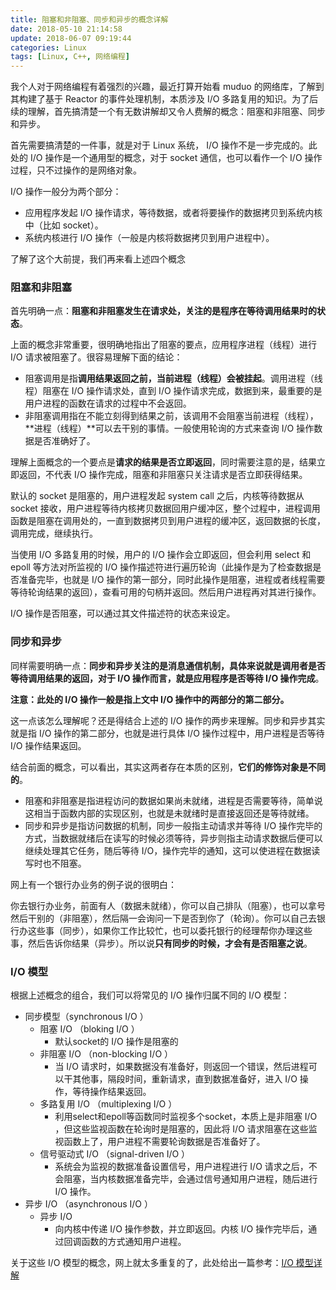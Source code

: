 ```yaml
---
title: 阻塞和非阻塞、同步和异步的概念详解
date: 2018-05-10 21:14:58
update: 2018-06-07 09:19:44
categories: Linux
tags: [Linux, C++, 网络编程]
---
```


我个人对于网络编程有着强烈的兴趣，最近打算开始看 muduo 的网络库，了解到其构建了基于 Reactor 的事件处理机制，本质涉及 I/O 多路复用的知识。为了后续的理解，首先搞清楚一个有无数讲解却又令人费解的概念：阻塞和非阻塞、同步和异步。

<!--more-->

首先需要搞清楚的一件事，就是对于 Linux 系统， I/O 操作不是一步完成的。此处的 I/O 操作是一个通用型的概念，对于 socket 通信，也可以看作一个 I/O 操作过程，只不过操作的是网络对象。

I/O 操作一般分为两个部分：

* 应用程序发起 I/O 操作请求，等待数据，或者将要操作的数据拷贝到系统内核中（比如 socket）。
* 系统内核进行 I/O 操作（一般是内核将数据拷贝到用户进程中）。

了解了这个大前提，我们再来看上述四个概念

### 阻塞和非阻塞

首先明确一点：**阻塞和非阻塞发生在请求处，关注的是程序在等待调用结果时的状态**。

上面的概念非常重要，很明确地指出了阻塞的要点，应用程序进程（线程）进行 I/O 请求被阻塞了。很容易理解下面的结论：

* 阻塞调用是指**调用结果返回之前，当前进程（线程）会被挂起**。调用进程（线程）阻塞在 I/O 操作请求处，直到 I/O 操作请求完成，数据到来，最重要的是用户进程的函数在请求的过程中不会返回。
* 非阻塞调用指在不能立刻得到结果之前，该调用不会阻塞当前进程（线程），**进程（线程）**可以去干别的事情。一般使用轮询的方式来查询 I/O 操作数据是否准确好了。

理解上面概念的一个要点是**请求的结果是否立即返回**，同时需要注意的是，结果立即返回，不代表 I/O 操作完成，阻塞和非阻塞只关注请求是否立即获得结果。

默认的 socket 是阻塞的，用户进程发起 system call 之后，内核等待数据从 socket 接收，用户进程等待内核拷贝数据回用户缓冲区，整个过程中，进程调用函数是阻塞在调用处的，一直到数据拷贝到用户进程的缓冲区，返回数据的长度，调用完成，继续执行。

当使用 I/O 多路复用的时候，用户的 I/O 操作会立即返回，但会利用 select 和 epoll 等方法对所监视的 I/O 操作描述符进行遍历轮询（此操作是为了检查数据是否准备完毕，也就是 I/O 操作的第一部分，同时此操作是阻塞，进程或者线程需要等待轮询结果的返回），查看可用的句柄并返回。然后用户进程再对其进行操作。

I/O 操作是否阻塞，可以通过其文件描述符的状态来设定。

### 同步和异步

同样需要明确一点：**同步和异步关注的是消息通信机制，具体来说就是调用者是否等待调用结果的返回，对于 I/O 操作而言，就是应用程序是否等待 I/O 操作完成**。

**注意：此处的 I/O 操作一般是指上文中 I/O 操作中的两部分的第二部分。**

这一点该怎么理解呢？还是得结合上述的 I/O 操作的两步来理解。同步和异步其实就是指 I/O 操作的第二部分，也就是进行具体 I/O 操作过程中，用户进程是否等待 I/O 操作结果返回。

结合前面的概念，可以看出，其实这两者存在本质的区别，**它们的修饰对象是不同的**。

* 阻塞和非阻塞是指进程访问的数据如果尚未就绪，进程是否需要等待，简单说这相当于函数内部的实现区别，也就是未就绪时是直接返回还是等待就绪。
* 同步和异步是指访问数据的机制，同步一般指主动请求并等待 I/O 操作完毕的方式，当数据就绪后在读写的时候必须等待，异步则指主动请求数据后便可以继续处理其它任务，随后等待 I/O，操作完毕的通知，这可以使进程在数据读写时也不阻塞。

网上有一个银行办业务的例子说的很明白：

你去银行办业务，前面有人（数据未就绪），你可以自己排队（阻塞），也可以拿号然后干别的（非阻塞），然后隔一会询问一下是否到你了（轮询）。你可以自己去银行办这些事（同步），如果你工作比较忙，也可以委托银行的经理帮你办理这些事，然后告诉你结果（异步）。所以说**只有同步的时候，才会有是否阻塞之说**。

### I/O 模型

根据上述概念的组合，我们可以将常见的 I/O 操作归属不同的 I/O 模型：

* 同步模型（synchronous I/O ）
    * 阻塞 I/O （bloking I/O ）
        * 默认socket的 I/O 操作是阻塞的
    * 非阻塞 I/O （non-blocking I/O ）
        * 当 I/O 请求时，如果数据没有准备好，则返回一个错误，然后进程可以干其他事，隔段时间，重新请求，直到数据准备好，进入 I/O 操作，等待操作结果返回。
    * 多路复用 I/O （multiplexing  I/O ）
        * 利用select和epoll等函数同时监视多个socket，本质上是非阻塞 I/O ，但这些监视函数在轮询时是阻塞的，因此将 I/O 请求阻塞在这些监视函数上了，用户进程不需要轮询数据是否准备好了。
    * 信号驱动式 I/O （signal-driven  I/O ）
        * 系统会为监视的数据准备设置信号，用户进程进行 I/O 请求之后，不会阻塞，当内核数据准备完毕，会通过信号通知用户进程，随后进行 I/O 操作。
* 异步 I/O （asynchronous  I/O ）
    * 异步 I/O 
        * 向内核中传递 I/O 操作参数，并立即返回。内核 I/O 操作完毕后，通过回调函数的方式通知用户进程。

关于这些 I/O 模型的概念，网上就太多重复的了，此处给出一篇参考：[I/O 模型详解](https://www.cnblogs.com/George1994/p/6702084.html)